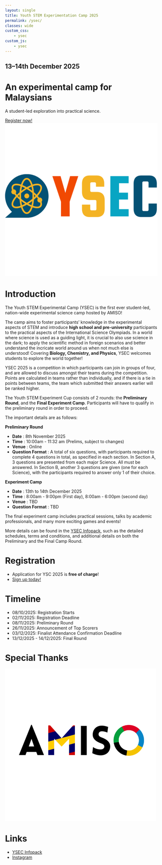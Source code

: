 ```yaml
---
layout: single
title: Youth STEM Experimentation Camp 2025
permalink: /ysec/
classes: wide
custom_css:
    - ysec
custom_js:
    - ysec
---
```


<div id="hero">
  <div id="countdown">
    <h2>13–14th December 2025</h2>
    <h1>An experimental camp for Malaysians</h1>
    <p>A student-led exploration into practical science.</p>
    <a href="https://forms.cloud.microsoft/r/Crfjj8ydZf" target="_blank">Register now!</a>
</div>

<div id="logo">
    <img src="/assets/images/ysec/ysec-logo.png" alt="YSC Logo" />
  </div>
</div>


# Introduction
The Youth STEM Experimental Camp (YSEC) is the first ever student-led, nation-wide experimental science camp hosted by AMISO!

The camp aims to foster participants’ knowledge in the experimental aspects of STEM and introduce **high school and pre-university** participants to the practical aspects of the International Science Olympiads. In a world where science is used as a guiding light, it is crucial to also use science in the dark; to apply the scientific method in foreign scenarios and better understand the incricate world around us when not much else is understood! Covering **Biology, Chemistry, and Physics**, YSEC welcomes students to explore the world together!

YSEC 2025 is a competition in which participants can join in groups of four, and are allowed to discuss amongst their teams during the competition. Points are calculated in teams rather than individually, and if there is a tie in points between teams, the team which submitted their answers earlier will be ranked higher.

The Youth STEM Experiment Cup consists of 2 rounds: the **Preliminary Round**, and the **Final Experiment Camp**. Participants will have to qualify in the preliminary round in order to proceed.

The important details are as follows:

**Preliminary Round**
- **Date**			: 8th November 2025
- **Time**			: 10:00am - 11:32 am (Prelims, subject to changes)
- **Venue**			: Online
- **Question Format**			: A total of six questions, with participants required to complete 4 questions in total, as specified in each section. In Section A, 3 questions are presented from each major Science. All must be answered. In Section B, another 3 questions are given (one for each Science), with the participants required to answer only 1 of their choice.


**Experiment Camp**
- **Date**			: 13th to 14th December 2025
- **Time**			: 8:00am - 9:00pm (First day), 8:00am - 6:00pm (second day)
- **Venue**			: TBD
- **Question Format**			: TBD

<!-- The final experiment camp, held in DISTED College in Penang, includes practical sessions, talks by academic professionals, and many more exciting games and events! -->
The final experiment camp includes practical sessions, talks by academic professionals, and many more exciting games and events!

More details can be found in the [YSEC Infopack](https://docs.google.com/document/d/1XweflOj6oGHsjTC0Otnj5n0px4bJBVy18-oPrsRpiVM/edit?usp=sharing), such as the detailed schedules, terms and conditions, and additional details on both the Preliminary and the Final Camp Round.


# Registration
- Application for YSC 2025 is **free of charge**!
- [Sign up today!](https://forms.cloud.microsoft/r/Crfjj8ydZf)


# Timeline
- 08/10/2025: Registration Starts
- 02/11/2025: Registration Deadline
- 08/11/2025: Preliminary Round
- 26/11/2025: Announcement of Top Scorers
- 03/12/2025: Finalist Attendance Confirmation Deadline
- 13/12/2025 - 14/12/2025: Final Round


# Special Thanks
<div id="logos">
    <!-- <img src="/assets/images/ysec/disted.png" alt="Disted Logo"/> -->
    <img src="/assets/images/amiso-logo.png" alt="AMISO Logo"/>
</div>


# Links
- [YSEC Infopack](https://docs.google.com/document/d/1XweflOj6oGHsjTC0Otnj5n0px4bJBVy18-oPrsRpiVM/edit?usp=sharing)
- [Instagram](https://instagram.com/youthstemexperimentcamp)

